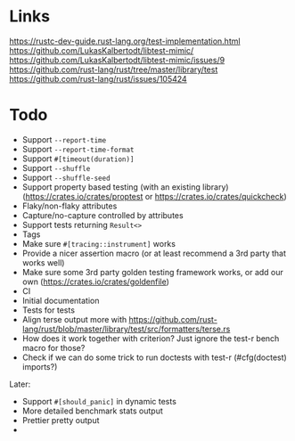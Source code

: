 # Links
https://rustc-dev-guide.rust-lang.org/test-implementation.html
https://github.com/LukasKalbertodt/libtest-mimic/
https://github.com/LukasKalbertodt/libtest-mimic/issues/9
https://github.com/rust-lang/rust/tree/master/library/test
https://github.com/rust-lang/rust/issues/105424

# Todo
- Support `--report-time`
- Support `--report-time-format`
- Support `#[timeout(duration)]`
- Support `--shuffle`
- Support `--shuffle-seed`
- Support property based testing (with an existing library) (https://crates.io/crates/proptest or https://crates.io/crates/quickcheck)
- Flaky/non-flaky attributes
- Capture/no-capture controlled by attributes
- Support tests returning `Result<>` 
- Tags
- Make sure `#[tracing::instrument]` works
- Provide a nicer assertion macro (or at least recommend a 3rd party that works well)
- Make sure some 3rd party golden testing framework works, or add our own (https://crates.io/crates/goldenfile)
- CI
- Initial documentation
- Tests for tests
- Align terse output more with https://github.com/rust-lang/rust/blob/master/library/test/src/formatters/terse.rs
- How does it work together with criterion? Just ignore the test-r bench macro for those?
- Check if we can do some trick to run doctests with test-r (#cfg(doctest) imports?)

Later:
- Support `#[should_panic]` in dynamic tests
- More detailed benchmark stats output 
- Prettier pretty output
- 